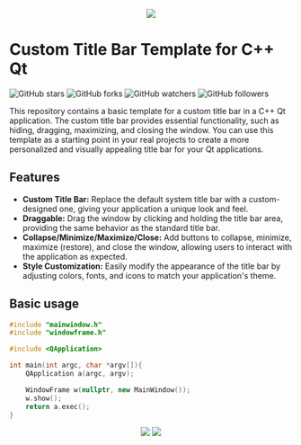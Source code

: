 <p align="center">
  <img src="https://github.com/imitatehappiness/QtCustomTitleBar/assets/79199956/d4d1f4ed-62d7-4c8e-b028-626cd2d6e63a" />
</p>

# Custom Title Bar Template for C++ Qt

![GitHub stars](https://img.shields.io/github/stars/imitatehappiness/QtCustomTitleBar?style=social)
![GitHub forks](https://img.shields.io/github/forks/imitatehappiness/QtCustomTitleBar?style=social)
![GitHub watchers](https://img.shields.io/github/watchers/imitatehappiness/QtCustomTitleBar?style=social)
![GitHub followers](https://img.shields.io/github/followers/imitatehappiness?style=social)

This repository contains a basic template for a custom title bar in a C++ Qt application. The custom title bar provides essential functionality, such as hiding, dragging, maximizing, and closing the window. You can use this template as a starting point in your real projects to create a more personalized and visually appealing title bar for your Qt applications.

## Features
+ **Custom Title Bar:** Replace the default system title bar with a custom-designed one, giving your application a unique look and feel.
+ **Draggable:** Drag the window by clicking and holding the title bar area, providing the same behavior as the standard title bar.
+ **Collapse/Minimize/Maximize/Close:** Add buttons to collapse, minimize, maximize (restore), and close the window, allowing users to interact with the application as expected.
+ **Style Customization:** Easily modify the appearance of the title bar by adjusting colors, fonts, and icons to match your application's theme.

## Basic usage
``` C++
#include "mainwindow.h"
#include "windowframe.h"

#include <QApplication>

int main(int argc, char *argv[]){
    QApplication a(argc, argv);

    WindowFrame w(nullptr, new MainWindow());
    w.show();
    return a.exec();
}
```

<p align="center">
  <img src="https://github.com/user-attachments/assets/8e769ac7-2693-47e9-9858-a9f0bf32c92b" />
  <img src="https://github.com/user-attachments/assets/f5fe5fcf-b927-4dad-bf1d-a9c2ace786f2" />
</p>


